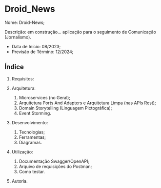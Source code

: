 # Droid_News

Nome: Droid-News;  
  
Descrição: em construção... aplicação para o seguimento de Comunicação (Jornalismo).  

- Data de Início: 08/2023;  
- Previsão de Término: 12/2024;  


## Índice
  
1. Requisitos:  
   
2. Arquitetura:
    1. Microservices (no Geral);
    2. Arquitetura Ports And Adapters e Arquitetura Limpa (nas APIs Rest);
    3. Domain Storytelling (Linguagem Pictográfica);
    4. Event Storming.
  
3. Desenvolvimento:
    1. Tecnologias;
    2. Ferramentas;
    3. Diagramas.
  
4. Utilização:
    1. Documentação Swagger/OpenAPI;
    2. Arquivo de requisições do Postman;
    3. Como testar.
  
4. Autoria.

